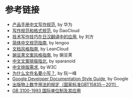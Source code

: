 # 参考链接

- [产品手册中文写作规范](http://wenku.baidu.com/view/23cc1a6527d3240c8447efbf.html), by 华为
- [写作规范和格式规范](http://guide.daocloud.io/dcs/%E5%86%99%E4%BD%9C%E8%A7%84%E8%8C%83%E5%92%8C%E6%A0%BC%E5%BC%8F%E8%A7%84%E8%8C%83-9153803.html), by DaoCloud
- [技术写作技巧在日汉翻译中的应用](http://www.hitachi-tc.co.jp/company/thesis/thesis.pdf), by 刘方
- [简体中文规范指南](https://www.lengoo.de/documents/styleguides/lengoo_styleguide_ZH.pdf), by lengoo
- [文档风格指南](https://open.leancloud.cn/copywriting-style-guide.html), by LeanCloud
- [豌豆荚文案风格指南](https://docs.google.com/document/d/1R8lMCPf6zCD5KEA8ekZ5knK77iw9J-vJ6vEopPemqZM/edit), by 豌豆荚
- [中文文案排版指北](https://github.com/sparanoid/chinese-copywriting-guidelines), by sparanoid
- [中文排版需求](http://w3c.github.io/clreq/), by W3C
- [为什么文件名要小写？](http://www.ruanyifeng.com/blog/2017/02/filename-should-be-lowercase.html), by 阮一峰
- [Google Developer Documentation Style Guide](https://developers.google.com/style/), by Google
- [出版物上数字用法的规定（国家标准GBT15835－2011）](http://www.moe.gov.cn/ewebeditor/uploadfile/2015/01/13/20150113091154536.pdf)
- [GB 3100-1993 国际单位制及其应用](https://zh.wikisource.org/zh-hans/GB_3100-1993_%E5%9B%BD%E9%99%85%E5%8D%95%E4%BD%8D%E5%88%B6%E5%8F%8A%E5%85%B6%E5%BA%94%E7%94%A8)
